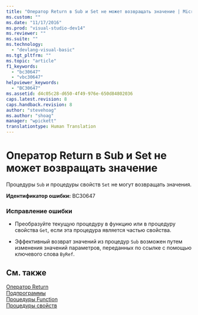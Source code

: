 ```yaml
---
title: "Оператор Return в Sub и Set не может возвращать значение | Microsoft Docs"
ms.custom: ""
ms.date: "11/17/2016"
ms.prod: "visual-studio-dev14"
ms.reviewer: ""
ms.suite: ""
ms.technology: 
  - "devlang-visual-basic"
ms.tgt_pltfrm: ""
ms.topic: "article"
f1_keywords: 
  - "bc30647"
  - "vbc30647"
helpviewer_keywords: 
  - "BC30647"
ms.assetid: d4c05c28-d650-4f49-976e-650d84802036
caps.latest.revision: 8
caps.handback.revision: 8
author: "stevehoag"
ms.author: "shoag"
manager: "wpickett"
translationtype: Human Translation
---
```

# Оператор Return в Sub и Set не может возвращать значение
Процедуры `Sub` и процедуры свойств `Set` не могут возвращать значения.  
  
 **Идентификатор ошибки:** BC30647  
  
### Исправление ошибки  
  
-   Преобразуйте текущую процедуру в функцию или в процедуру свойства `Get`, если эта процедура является частью свойства.  
  
-   Эффективный возврат значений из процедур `Sub` возможен путем изменения значений параметров, переданных по ссылке с помощью ключевого слова `ByRef`.  
  
## См. также  
 [Оператор Return](../../visual-basic/language-reference/statements/return-statement.md)   
 [Подпрограммы](../../visual-basic/programming-guide/language-features/procedures/sub-procedures.md)   
 [Процедуры Function](../../visual-basic/programming-guide/language-features/procedures/function-procedures.md)   
 [Процедуры свойств](../../visual-basic/programming-guide/language-features/procedures/property-procedures.md)